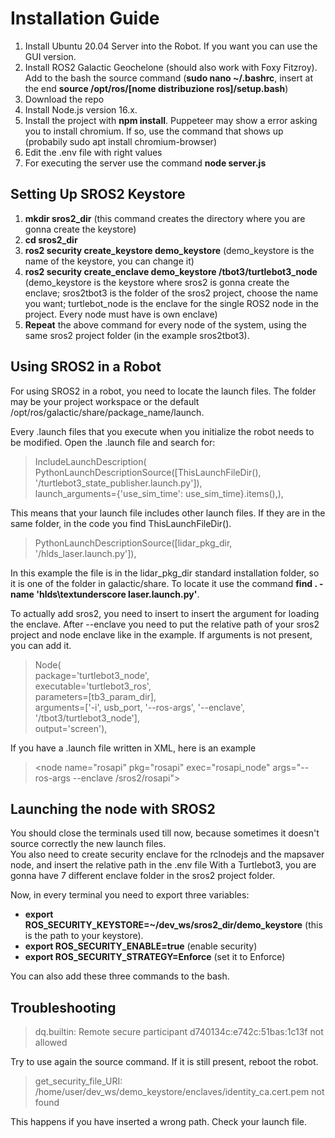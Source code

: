 # Installation Guide
1. Install Ubuntu 20.04 Server into the Robot. If you want you can use the GUI version.
2. Install ROS2 Galactic Geochelone (should also work with Foxy Fitzroy). Add to the bash the source command (**sudo nano ~/.bashrc**, insert at the end **source /opt/ros/[nome distribuzione ros]/setup.bash**)
3. Download the repo
4. Install Node.js version 16.x.
5. Install the project with **npm install**. Puppeteer may show a error asking you to install chromium. If so, use the command that shows up (probabily sudo apt install chromium-browser)
6. Edit the .env file with right values
7. For executing the server use the command **node server.js**
## Setting Up SROS2 Keystore
1. **mkdir sros2_dir** (this command creates the directory where you are gonna create the keystore)
2. **cd sros2_dir**
3. **ros2 security create_keystore demo_keystore** (demo_keystore is the name of the keystore, you can change it)
4. **ros2 security create_enclave demo_keystore /tbot3/turtlebot3_node** 
(demo_keystore is the keystore where sros2 is gonna create the enclave; sros2tbot3 is the folder of the sros2 project, choose the name you want;
turtlebot_node is the enclave for the single ROS2 node in the project. Every node must have is own enclave)
5. **Repeat** the above command for every node of the system, using the same sros2 project folder (in the example sros2tbot3).
## Using SROS2 in a Robot
For using SROS2 in a robot, you need to locate the launch files. The folder may be your project workspace or the default /opt/ros/galactic/share/package_name/launch.

Every .launch files that you execute when you initialize the robot needs to be modified.
Open the .launch file and search for:
> IncludeLaunchDescription(  
> PythonLaunchDescriptionSource([ThisLaunchFileDir(), '/turtlebot3_state_publisher.launch.py']),  
> launch_arguments={'use_sim_time': use_sim_time}.items(),),

This means that your launch file includes other launch files. If they are in the same folder, in the code you find ThisLaunchFileDir().
> PythonLaunchDescriptionSource([lidar_pkg_dir, '/hlds_laser.launch.py']),

In this example the file is in the lidar_pkg_dir standard installation folder, so it is one of the folder in galactic/share. 
To locate it use the command **find . -name 'hlds\textunderscore laser.launch.py'**.

To actually add sros2, you need to insert to insert the argument for loading the enclave. 
After --enclave you need to put the relative path of your sros2 project and node enclave like in the example.
If arguments is not present, you can add it.

> Node(  
> package='turtlebot3_node',  
> executable='turtlebot3_ros',  
> parameters=[tb3_param_dir],  
> arguments=['-i', usb_port, '--ros-args', '--enclave', '/tbot3/turtlebot3_node'],  
> output='screen'),

If you have a .launch file written in XML, here is an example
> \<node name="rosapi" pkg="rosapi" exec="rosapi_node" args="--ros-args --enclave /sros2/rosapi"\>

## Launching the node with SROS2
You should close the terminals used till now, because sometimes it doesn't source correctly the new launch files.  
You also need to create security enclave for the rclnodejs and the mapsaver node, and insert the relative path in the .env file
With a Turtlebot3, you are gonna have 7 different enclave folder in the sros2 project folder.

Now, in every terminal you need to export three variables:
- **export ROS_SECURITY_KEYSTORE=~/dev_ws/sros2_dir/demo_keystore** (this is the path to your keystore).
- **export ROS_SECURITY_ENABLE=true** (enable security)
- **export ROS_SECURITY_STRATEGY=Enforce** (set it to Enforce)

You can also add these three commands to the bash.

## Troubleshooting
> dq.builtin: Remote secure participant d740134c:e742c:51bas:1c13f not allowed

Try to use again the source command. If it is still present, reboot the robot.

> get_security_file_URI: /home/user/dev_ws/demo_keystore/enclaves/identity_ca.cert.pem not found

This happens if you have inserted a wrong path. Check your launch file.
